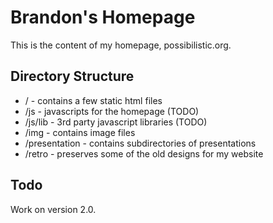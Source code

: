 Brandon's Homepage
==================

This is the content of my homepage, possibilistic.org.

Directory Structure
-------------------

* /				-	contains a few static html files
* /js			-	javascripts for the homepage (TODO)
* /js/lib		-	3rd party javascript libraries (TODO)
* /img			-	contains image files
* /presentation	-	contains subdirectories of presentations
* /retro		-	preserves some of the old designs for my website

Todo
----

Work on version 2.0.
